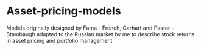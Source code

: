 # Asset-pricing-models
Models originally designed by Fama - French, Carhart and Pastor - Stambaugh adapted to the Russian market by me to describe stock returns in asset pricing and portfolio management

